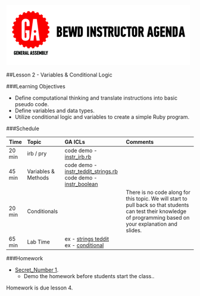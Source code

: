 
![GeneralAssemb.ly](../assets/ICL_icons/instr_agenda.png)


##Lesson 2 - Variables & Conditional Logic 

###Learning Objectives


*	Define computational thinking and translate instructions into basic pseudo code.
*	Define variables and data types.
*	Utilize conditional logic and variables to create a simple Ruby program. 


###Schedule


| Time        | Topic| GA ICLs| Comments |
| ------------- |:-------------|:-------------------|:-------------------|
| 20 min | irb / pry | code demo - [instr_irb.rb](instr_code_demos/instr_irb.rb) | | 
| 45 min | Variables & Methods | code demo - [instr_teddit_strings.rb](instr_code_demos/instr_teddit_strings.rb)<br> code demo - [instr_boolean](instr_code_demos/instr_boolean.rb) | |
| 20 min | Conditionals |  | There is no code along for this topic. We will start to pull back so that students can test their knowledge of programming based on your explanation and slides. |
| 65 min | Lab Time | ex - [strings teddit](instr_exercise_notes)<br> ex - [conditional](instr_exercise_notes) | |


###Homework

-	[Secret_Number 1](homework/HW_01.rb). 
	-	Demo the homework before students start the class..

Homework is due lesson 4.


